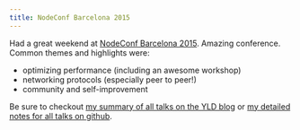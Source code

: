 ```yaml
---
title: NodeConf Barcelona 2015
---
```


Had a great weekend at [NodeConf Barcelona 2015](http://barcelona.nodeconf.com/). Amazing conference. Common themes and highlights were:

  * optimizing performance (including an awesome workshop)
  * networking protocols (especially peer to peer!)
  * community and self-improvement

Be sure to checkout [my summary of all talks on the YLD blog](http://blog.yld.io/2015/11/23/nodeconf-barcelona-2015/) or [my detailed notes for all talks on github](https://github.com/csabapalfi/nodeconf-bcn-2015/blob/master/raw_notes.md).

